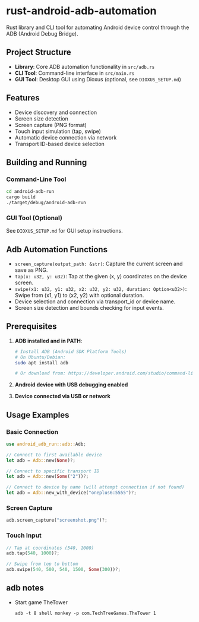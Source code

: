 # rust-android-adb-automation

Rust library and CLI tool for automating Android device control through the ADB (Android Debug Bridge).

## Project Structure

- **Library**: Core ADB automation functionality in `src/adb.rs`
- **CLI Tool**: Command-line interface in `src/main.rs` 
- **GUI Tool**: Desktop GUI using Dioxus (optional, see `DIOXUS_SETUP.md`)

## Features

- Device discovery and connection
- Screen size detection
- Screen capture (PNG format)
- Touch input simulation (tap, swipe)
- Automatic device connection via network
- Transport ID-based device selection

## Building and Running

### Command-Line Tool

```bash
cd android-adb-run
cargo build
./target/debug/android-adb-run
```

### GUI Tool (Optional)

See `DIOXUS_SETUP.md` for GUI setup instructions.

## Adb Automation Functions

- `screen_capture(output_path: &str)`: Capture the current screen and save as PNG.
- `tap(x: u32, y: u32)`: Tap at the given (x, y) coordinates on the device screen.
- `swipe(x1: u32, y1: u32, x2: u32, y2: u32, duration: Option<u32>)`: Swipe from (x1, y1) to (x2, y2) with optional duration.
- Device selection and connection via transport_id or device name.
- Screen size detection and bounds checking for input events.

## Prerequisites

1. **ADB installed and in PATH**:
   ```bash
   # Install ADB (Android SDK Platform Tools)
   # On Ubuntu/Debian:
   sudo apt install adb
   
   # Or download from: https://developer.android.com/studio/command-line/adb
   ```

2. **Android device with USB debugging enabled**
3. **Device connected via USB or network**

## Usage Examples

### Basic Connection
```rust
use android_adb_run::adb::Adb;

// Connect to first available device
let adb = Adb::new(None)?;

// Connect to specific transport ID
let adb = Adb::new(Some("2"))?;

// Connect to device by name (will attempt connection if not found)
let adb = Adb::new_with_device("oneplus6:5555")?;
```

### Screen Capture
```rust
adb.screen_capture("screenshot.png")?;
```

### Touch Input
```rust
// Tap at coordinates (540, 1000)
adb.tap(540, 1000)?;

// Swipe from top to bottom
adb.swipe(540, 500, 540, 1500, Some(300))?;
```

## adb notes

 * Start game TheTower

       adb -t 8 shell monkey -p com.TechTreeGames.TheTower 1



